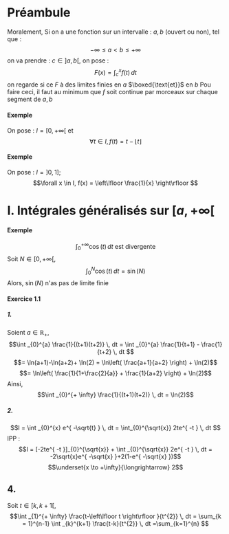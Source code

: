 # Préambule
Moralement, 
Si on a une fonction sur un intervalle : $a, b$ (ouvert ou non), tel que  : 
$$- \infty \leq a < b \leq + \infty$$
on va prendre : $c \in ]a, b[$, on pose :
$$F(x) = \int _{c}^{x} f(t) \, dt $$
on regarde si ce $F$ à des limites finies en $a$ $\boxed{\text{et}}$ en $b$
Pou faire ceci, il faut au minimum que $f$ soit continue par morceaux sur chaque segment de $a, b$

#### Exemple
On pose : $I = [0, + \infty[$ et
$$\forall t \in I, f(t) = t - \left\lfloor t \right\rfloor$$

#### Exemple
On pose : $I = ]0, 1]$; 
$$\forall x \in I, f(x) = \left\lfloor \frac{1}{x} \right\rfloor $$

# I. Intégrales généralisés sur $[a, +\infty[$
#### Exemple
$$\int_{0}^{+ \infty} \cos(t) \, dt \text{ est divergente}$$
Soit $N \in [0, + \infty[$, 
$$\int _{0}^{N} \cos(t) \, dt = \sin(N)$$
Alors, $\sin(N)$ n'as pas de limite finie

#### Exercice 1.1
##### 1.
Soient $a \in \mathbb{R}_{+}$, 
$$\int _{0}^{a} \frac{1}{(t+1)(t+2)} \, dt = \int _{0}^{a} \frac{1}{t+1} - \frac{1}{t+2} \, dt  $$
$$= \ln(a+1)-\ln(a+2)+ \ln(2) = \ln\left( \frac{a+1}{a+2} \right) + \ln(2)$$
$$= \ln\left( \frac{1}{1+\frac{2}{a}} + \frac{1}{a+2} \right) + \ln(2)$$
Ainsi, 
$$\int _{0}^{+ \infty} \frac{1}{(t+1)(t+2)} \, dt = \ln(2)$$
##### 2.
$$I = \int _{0}^{x} e^{ -\sqrt{t} } \, dt = \int_{0}^{\sqrt{x}} 2te^{ -t } \, dt  $$
IPP : 
$$I = [-2te^{ -t }]_{0}^{\sqrt{x}} + \int _{0}^{\sqrt{x}} 2e^{ -t } \, dt = -2\sqrt{x}e^{ -\sqrt{x} }+2(1-e^{ -\sqrt{x} })$$
$$\underset{x \to +\infty}{\longrightarrow} 2$$

## 4.
Soit $t \in [k, k+1[$, 
$$\int _{1}^{+ \infty} \frac{t-\left\lfloor t \right\rfloor }{t^{2}} \, dt = \sum_{k = 1}^{n-1} \int _{k}^{k+1} \frac{t-k}{t^{2}} \, dt =\sum_{k=1}^{n} $$